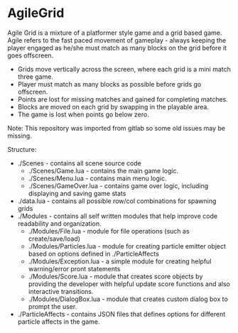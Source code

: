 # AgileGrid

Agile Grid is a mixture of a platformer style game and a grid based game. Agile refers to the fast paced
movement of gameplay - always keeping the player engaged as he/she must match as many blocks on the grid
before it goes offscreen.

- Grids move vertically across the screen, where each grid is a mini match three game.
- Player must match as many blocks as possible before grids go offscreen.
- Points are lost for missing matches and gained for completing matches.
- Blocks are moved on each grid by swapping in the playable area.
- The game is lost when points go below zero.

Note: This repository was imported from gitlab so some old issues may be missing.

Structure:

- ./Scenes - contains all scene source code
   - ./Scenes/Game.lua - contains the main game logic.
   - ./Scenes/Menu.lua - contains main menu logic.
   - ./Scenes/GameOver.lua - contains game over logic, including displaying and saving game stats
- ./data.lua - contains all possible row/col combinations for spawning grids
- ./Modules - contains all self written modules that help improve code readability and organization.
   - ./Modules/File.lua - module for file operations (such as create/save/load)
   - ./Modules/Particles.lua - module for creating particle emitter object based on options defined in ./ParticleAffects
   - ./Modules/Exception.lua - a simple module for creating helpful warning/error pront statements
   - ./Modules/Score.lua - module that creates score objects by providing the developer with helpful update score functions 
     and also interactive transitions.
   - ./Modules/DialogBox.lua - module that creates custom dialog box to prompt the user.
- ./ParticleAffects - contains JSON files that defines options for different particle affects in the game.
